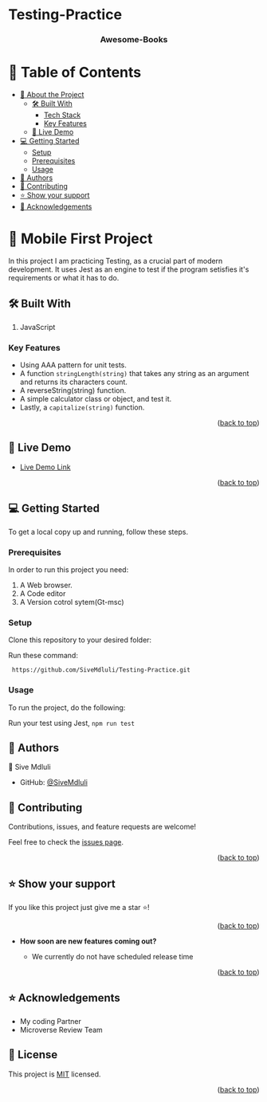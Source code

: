 # Testing-Practice

<a name="readme-top"></a>

<div align="center">
  <h3><b>Awesome-Books</b></h3>
</div>

# 📗 Table of Contents

- [📖 About the Project](#about-project)
  - [🛠 Built With](#built-with)
    - [Tech Stack](#tech-stack)
    - [Key Features](#key-features)
  - [🚀 Live Demo](#live-demo)
- [💻 Getting Started](#getting-started)
  - [Setup](#setup)
  - [Prerequisites](#prerequisites)
  - [Usage](#usage)
- [👥 Authors](#authors)
- [🤝 Contributing](#contributing)
- [⭐️ Show your support](#support)
- [🙏 Acknowledgements](#acknowledgements)

# 📖 Mobile First Project <a name="about-project"></a>

In this project I am practicing Testing, as a crucial part of modern development. It uses Jest as an engine to test if the program setisfies it's requirements or what it has to do.

## 🛠 Built With <a name="built-with"></a>

1. JavaScript

### Key Features <a name="key-features"></a>

- Using AAA pattern for unit tests.
- A function `stringLength(string)` that takes any string as an argument and returns its characters count.
- A reverseString(string) function.
- A simple calculator class or object, and test it.
- Lastly, a `capitalize(string)` function.

<p align="right">(<a href="#readme-top">back to top</a>)</p>

<!-- LIVE DEMO -->

## 🚀 Live Demo <a name="live-demo"></a>

- [Live Demo Link](https://sivemdluli.github.io/Testing-Practice/)

<p align="right">(<a href="#readme-top">back to top</a>)</p>

## 💻 Getting Started <a name="getting-started"></a>

To get a local copy up and running, follow these steps.

### Prerequisites

In order to run this project you need:

1. A Web browser.
2. A Code editor
3. A Version cotrol sytem(Gt-msc)

### Setup

Clone this repository to your desired folder:

Run these command:

` https://github.com/SiveMdluli/Testing-Practice.git`

### Usage

To run the project, do the following:

Run your test using Jest, `npm run test`

## 👥 Authors <a name="authors"></a>

👤 Sive Mdluli

- GitHub: [@SiveMdluli](https://github.com/SiveMdluli)


## 🤝 Contributing <a name="contributing"></a>

Contributions, issues, and feature requests are welcome!

Feel free to check the [issues page](https://github.com/SiveMdluli/Testing-Practice/issues).

<p align="right">(<a href="#readme-top">back to top</a>)</p>

## ⭐️ Show your support <a name="support"></a>

If you like this project just give me a star ⭐️!

<p align="right">(<a href="#readme-top">back to top</a>)</p>

- **How soon are new features coming out?**

  - We currently do not have scheduled release time

<p align="right">(<a href="#readme-top">back to top</a>)</p>

## ⭐️ Acknowledgements <a name="acknowledgements"></a>

- My coding Partner
- Microverse Review Team

## 📝 License <a name="license"></a>

This project is [MIT](./LICENSE) licensed.

<p align="right">(<a href="#readme-top">back to top</a>)</p>
